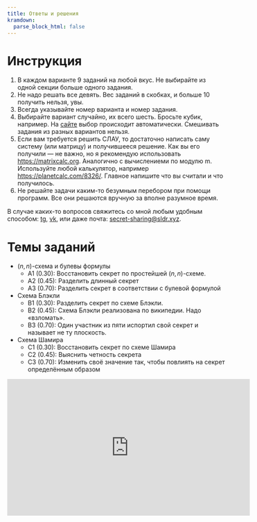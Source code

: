 ```yaml
---
title: Ответы и решения
kramdown:
  parse_block_html: false
---
```


<style>
	details, hr { page-break-before: always; }
	summary > h1 { display: inline; }
	summary { display: list-item; }
	@media print {
		details:not([open]) { display: none; }
		header, footer { display: none; }
	}
</style>

# Инструкция

1. В каждом варианте 9 заданий на любой вкус. Не выбирайте из одной секции больше одного задания.
2. Не надо решать все девять. Вес заданий в скобках, и больше 10 получить нельзя, увы.
3. Всегда указывайте номер варианта и номер задания.
4. Выбирайте вариант случайно, их всего шесть. Бросьте кубик, например.
   На [сайте](https://secret-sharing.sldr.xyz/Homework) выбор происходит автоматически.
   Смешивать задания из разных вариантов нельзя.
5. Если вам требуется решить СЛАУ, то достаточно написать саму систему (или матрицу) и получившееся решение. Как вы его получили — не важно, но я рекомендую использовать <https://matrixcalc.org>. Аналогично с вычислениеми по модулю m. Используйте любой калькулятор, например <https://planetcalc.com/8326/>. Главное напишите что вы считали и что получилось.
6. Не решайте задачи каким-то безумным перебором при помощи программ. Все они решаются вручную за вполне разумное время.

В случае каких-то вопросов свяжитесь со мной любым удобным способом: [tg](https://t.me/iliago), [vk](https://vk.com/sldrr), или даже почта: [secret-sharing@sldr.xyz](mailto:secret-sharing@sldr.xyz).

# Темы заданий

* $(n,n)$-схема и булевы формулы
    - A1 (0.30): Восстановить секрет по простейшей $(n,n)$-схеме.
    - A2 (0.45): Разделить длинный секрет
    - A3 (0.70): Разделить секрет в соответствии с булевой формулой
* Схема Блэкли
    - B1 (0.30): Разделить секрет по схеме Блэкли.
    - B2 (0.45): Схема Блэкли реализована по википедии. Надо «взломать».
    - B3 (0.70): Один участник из пяти испортил свой секрет и называет не ту плоскость.
* Схема Шамира
    - C1 (0.30): Восстановить секрет по схеме Шамира
    - C2 (0.45): Выяснить четность секрета
    - C3 (0.70): Изменить своё значение так, чтобы повлиять на секрет определённым образом


<iframe width="560" height="315" src="https://www.youtube.com/embed/xm3YgoEiEDc" title="YouTube video player" frameborder="0" allow="accelerometer; autoplay; clipboard-write; encrypted-media; gyroscope; picture-in-picture" allowfullscreen></iframe>
